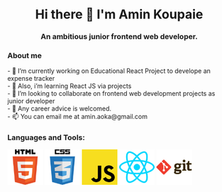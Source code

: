 <h1 align =center> Hi there 👋 I'm Amin Koupaie</h1>
<h3 align =center> An ambitious junior frontend web developer.</h3>
<h3> About me </h3>
- 🔭 I’m currently working on Educational React Project to develope an expense tracker<br>
- 🌱 Also, i’m learning React JS via projects<br>
- 👯 I’m looking to collaborate on frontend web development projects as junior developer<br>
- 🤔 Any career advice is welcomed.<br>
- 📫 You can email me at amin.aoka@gmail.com<br>
<h3 align="left">Languages and Tools:</h3>
<span><img width=80 height=80 src = "html.jpg">
<span><img width=80 height=80 src = "css.jpg"> 
<img width=80 height=80 src = "js.jpg">
<img width=80 height=80 src = "react.jpg">
<img width=80 height=80 src = "git.jpg"></span>
  
 

<!--
**amin-aoka/amin-aoka** is a ✨ _special_ ✨ repository because its `README.md` (this file) appears on your GitHub profile.

Here are some ideas to get you started:

- 🔭 I’m currently working on ...
- 🌱 I’m currently learning ...
- 👯 I’m looking to collaborate on ...
- 🤔 I’m looking for help with ...
- 💬 Ask me about ...
- 📫 How to reach me: ...
- 😄 Pronouns: ...
- ⚡ Fun fact: ...
-->
